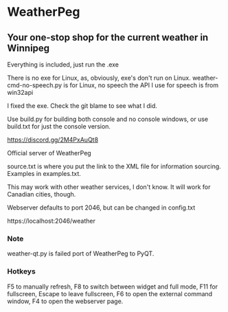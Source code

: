 # WeatherPeg

## Your one-stop shop for the current weather in Winnipeg

Everything is included, just run the .exe

There is no exe for Linux, as, obviously, exe's don't run on Linux. weather-cmd-no-speech.py is for Linux, no speech the API I use for speech is from win32api 

I fixed the exe. Check the git blame to see what I did. 

Use build.py for building both console and no console windows, or use build.txt for just the console version. 

https://discord.gg/2M4PxAuQt8

Official server of WeatherPeg

source.txt is where you put the link to the XML file for information sourcing. Examples in examples.txt. 

This may work with other weather services, I don't know. It will work for Canadian cities, though. 

Webserver defaults to port 2046, but can be changed in config.txt

https://localhost:2046/weather

### Note

weather-qt.py is failed port of WeatherPeg to PyQT.

### Hotkeys

F5 to manually refresh, F8 to switch between widget and full mode, F11 for fullscreen, Escape to leave fullscreen, F6 to open the external command window, F4 to open the webserver page. 
